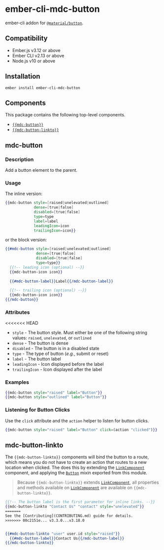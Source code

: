 ember-cli-mdc-button
======================

ember-cli addon for [`@material/button`](https://github.com/material-components/material-components-web/tree/master/packages/mdc-button).


Compatibility
------------------------------------------------------------------------------

* Ember.js v3.12 or above
* Ember CLI v2.13 or above
* Node.js v10 or above


Installation
------------

    ember install ember-cli-mdc-button

Components
-----------

This package contains the following top-level components.

* [`{{mdc-button}}`](#mdc-button)
* [`{{mdc-button-linkto}}`](#mdc-button-linkto)

mdc-button
---------------------

### Description

Add a button element to the parent.

### Usage

The inline version:

```handlebars
{{mdc-button style=[raised|unelevated|outlined]
             dense=[true|false]
             disabled=[true|false]
             type=type
             label=label
             leadingIcon=icon
             trailingIcon=icon}}
```

or the block version:

```handlebars
{{#mdc-button style=[raised|unelevated|outlined]
              dense=[true|false]
              disabled=[true|false]
              type=type}}
  {{!-- leading icon (optional) --}}
  {{mdc-button-icon icon}}
  
  {{#mdc-button-label}}Label{{/mdc-button-label}}
  
  {{!-- trailing icon (optional) --}}
  {{mdc-button-icon icon}}
{{/mdc-button}}
```

### Attributes

<<<<<<< HEAD
* `style` - The button style. Must either be one of the following string values: `raised`, `unelevated`, or `outlined`
* `dense` - The button is dense
* `disabled` - The button is in a disabled state
* `type` - The type of button (*e.g.*, submit or reset)
* `label` - The button label
* `leadingIcon` - Icon displayed before the label
* `trailingIcon` - Icon displayed after the label

### Examples

```handlebars
{{mdc-button style="raised" label="Button"}}
{{mdc-button style="outlined" label="Button"}}
```

### Listening for Button Clicks

Use the `click` attribute and the `action` helper to listen for button clicks.

```handlebars
{{mdc-button style="raised" label="Button" click=(action "clicked")}}
```

mdc-button-linkto
---------------------

The `{{mdc-button-linkto}}` components will bind the button to a route, which means you
do not have to create an action that routes to a new location when clicked. The 
does this by extending the [`LinkComponent`](https://emberjs.com/api/ember/3.3/classes/LinkComponent) 
component, and applying the [`Button`](https://github.com/onehilltech/ember-cli-mdc/blob/master/packages/mdc-button/addon/mixins/button.js) mixin
exported from this module.

> Because `{{mdc-button-linkto}}` extends [`LinkComponent`](https://emberjs.com/api/ember/3.3/classes/LinkComponent),
> all properties and methods available on [`LinkComponent`](https://emberjs.com/api/ember/3.3/classes/LinkComponent)
> are available on `{{mdc-button-linkto}}`.

```handlebars
{{!-- The button label is the first parameter for inline links. --}}
{{mdc-button-linkto "Contact Us" "contact" style="unelevated"}}
=======
See the [Contributing](CONTRIBUTING.md) guide for details.
>>>>>>> 00c2151e... v3.3.0...v3.18.0


{{#mdc-button-linkto "user" user.id style="raised"}}
  {{#mdc-button-label}}Contact Us{{/mdc-button-label}}
{{/mdc-button-linkto}}
```    

